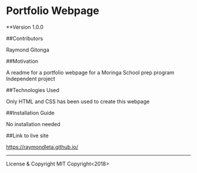 # Portfolio Webpage

**Version 1.0.0

##Contributors

Raymond Gitonga

##Motivation

A readme for a portfolio webpage for a Moringa School prep program Independent project

##Technologies Used

Only HTML and CSS has been used to create this webpage

##Installation Guide

No installation needed

##Link to live site

https://raymondleta.github.io/

---

License & Copyright
MIT
Copyright<2018><Raymond Gitonga>
